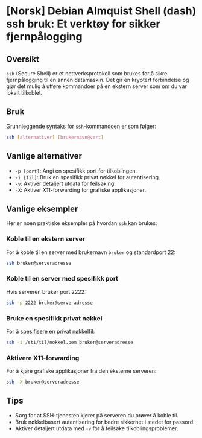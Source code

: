 # [Norsk] Debian Almquist Shell (dash) ssh bruk: Et verktøy for sikker fjernpålogging

## Oversikt
`ssh` (Secure Shell) er et nettverksprotokoll som brukes for å sikre fjernpålogging til en annen datamaskin. Det gir en kryptert forbindelse og gjør det mulig å utføre kommandoer på en ekstern server som om du var lokalt tilkoblet.

## Bruk
Grunnleggende syntaks for `ssh`-kommandoen er som følger:

```bash
ssh [alternativer] [brukernavn@vert]
```

## Vanlige alternativer
- `-p [port]`: Angi en spesifikk port for tilkoblingen.
- `-i [fil]`: Bruk en spesifikk privat nøkkel for autentisering.
- `-v`: Aktiver detaljert utdata for feilsøking.
- `-X`: Aktiver X11-forwarding for grafiske applikasjoner.

## Vanlige eksempler
Her er noen praktiske eksempler på hvordan `ssh` kan brukes:

### Koble til en ekstern server
For å koble til en server med brukernavn `bruker` og standardport 22:

```bash
ssh bruker@serveradresse
```

### Koble til en server med spesifikk port
Hvis serveren bruker port 2222:

```bash
ssh -p 2222 bruker@serveradresse
```

### Bruke en spesifikk privat nøkkel
For å spesifisere en privat nøkkelfil:

```bash
ssh -i /sti/til/nokkel.pem bruker@serveradresse
```

### Aktivere X11-forwarding
For å kjøre grafiske applikasjoner fra den eksterne serveren:

```bash
ssh -X bruker@serveradresse
```

## Tips
- Sørg for at SSH-tjenesten kjører på serveren du prøver å koble til.
- Bruk nøkkelbasert autentisering for bedre sikkerhet i stedet for passord.
- Aktiver detaljert utdata med `-v` for å feilsøke tilkoblingsproblemer.